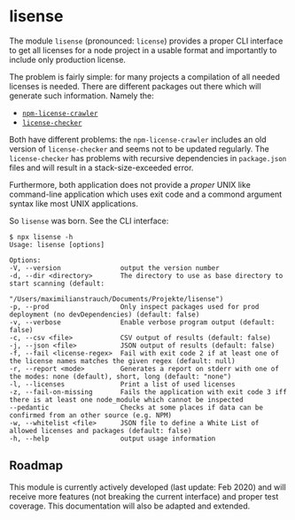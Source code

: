 lisense
===

The module `lisense` (pronounced: `license`) provides a proper CLI interface to get all licenses for a node project in a usable format and importantly to include only production license.

The problem is fairly simple: for many projects a compilation of all needed licenses is needed. There are different packages out there which will generate such information. Namely the:

 - [`npm-license-crawler`](https://www.npmjs.com/package/npm-license-crawler)
 - [`license-checker`](https://github.com/davglass/license-checker)

Both have different problems: the `npm-license-crawler` includes an old version of `license-checker` and seems not to be updated regularly. The `license-checker` has problems with recursive dependencies in `package.json` files and will result in a stack-size-exceeded error.

Furthermore, both application does not provide a _proper_ UNIX like command-line application which uses exit code and a commond argument syntax like most UNIX applications.

So `lisense` was born. See the CLI interface:

    $ npx lisense -h
    Usage: lisense [options]

    Options:
    -V, --version               output the version number
    -d, --dir <directory>       The directory to use as base directory to start scanning (default:
                                "/Users/maximilianstrauch/Documents/Projekte/lisense")
    -p, --prod                  Only inspect packages used for prod deployment (no devDependencies) (default: false)
    -v, --verbose               Enable verbose program output (default: false)
    -c, --csv <file>            CSV output of results (default: false)
    -j, --json <file>           JSON output of results (default: false)
    -f, --fail <license-regex>  Fail with exit code 2 if at least one of the license names matches the given regex (default: null)
    -r, --report <mode>         Generates a report on stderr with one of the modes: none (default), short, long (default: "none")
    -l, --licenses              Print a list of used licenses
    -z, --fail-on-missing       Fails the application with exit code 3 iff there is at least one node_module which cannot be inspected
    --pedantic                  Checks at some places if data can be confirmed from an other source (e.g. NPM)
    -w, --whitelist <file>      JSON file to define a White List of allowed licenses and packages (default: false)
    -h, --help                  output usage information


Roadmap
---

This module is currently actively developed (last update: Feb 2020) and will receive more features (not breaking the current interface) and proper test coverage. This documentation will also be adapted and extended.